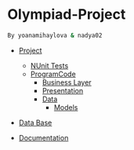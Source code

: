 # Olympiad-Project
```sh
By yoanamihaylova & nadya02
```
* [Project](./OlympiadProject/Project)
     * [NUnit Tests](./OlympiadProject/Project/ProjectCode/NUnitTestProject)
     * [ProgramCode](./OlympiadProject/Project/ProjectCode)
         * [Business Layer](https://github.com/yoanamihaylova/Olympiad-Project/tree/master/OlympiadProject/Project/ProjectCode/Olympiad%20%20project%20code/Business)
         * [Presentation](https://github.com/yoanamihaylova/Olympiad-Project/tree/master/OlympiadProject/Project/ProjectCode/Olympiad%20%20project%20code/Presentation)
         * [Data](https://github.com/yoanamihaylova/Olympiad-Project/tree/master/OlympiadProject/Project/ProjectCode/Olympiad%20%20project%20code/Data)
              * [Models](https://github.com/yoanamihaylova/Olympiad-Project/tree/master/OlympiadProject/Project/ProjectCode/Olympiad%20%20project%20code/Data/Models)
    
* [Data Base](./OlympiadProject/DataBase)   
* [Documentation](./OlympiadProject/Documentation)
